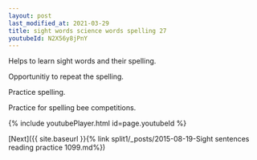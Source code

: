 ```yaml
---
layout: post
last_modified_at: 2021-03-29
title: sight words science words spelling 27
youtubeId: N2X56y8jPnY
---
```

 
 
Helps to learn sight words and their spelling.

Opportunitiy to repeat the spelling. 

Practice spelling. 
 
Practice for spelling bee competitions. 
 
{% include youtubePlayer.html id=page.youtubeId %}
 
 

[Next]({{ site.baseurl }}{% link  split1/_posts/2015-08-19-Sight sentences reading practice 1099.md%})
 
